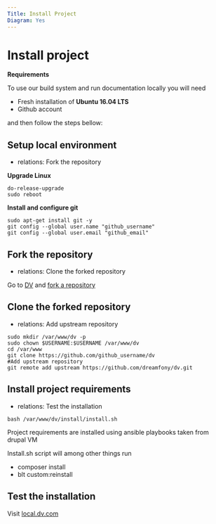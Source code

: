 ```yaml
---
Title: Install Project
Diagram: Yes
---
```


# Install project

**Requirements**

To use our build system and run documentation locally you will need
- Fresh installation of **Ubuntu 16.04 LTS**
- Github account

and then follow the steps bellow:

## Setup local environment
- relations: Fork the repository

**Upgrade Linux**

```
do-release-upgrade
sudo reboot
```

**Install and configure git**

```
sudo apt-get install git -y
git config --global user.name "github_username"
git config --global user.email "github_email"
```

## Fork the repository
- relations: Clone the forked repository

Go to [DV](https://github.com/dreamfony/dv) and [fork a repository](https://help.github.com/articles/fork-a-repo/)

## Clone the forked repository
- relations: Add upstream repository

```
sudo mkdir /var/www/dv -p
sudo chown $USERNAME:$USERNAME /var/www/dv
cd /var/www
git clone https://github.com/github_username/dv
#Add upstream repository
git remote add upstream https://github.com/dreamfony/dv.git
```

## Install project requirements
- relations: Test the installation

```
bash /var/www/dv/install/install.sh
```

Project requirements are installed using ansible playbooks taken from drupal VM


Install.sh script will among other things run
- composer install
- blt custom:reinstall

## Test the installation

Visit [local.dv.com](http://local.dv.com)
